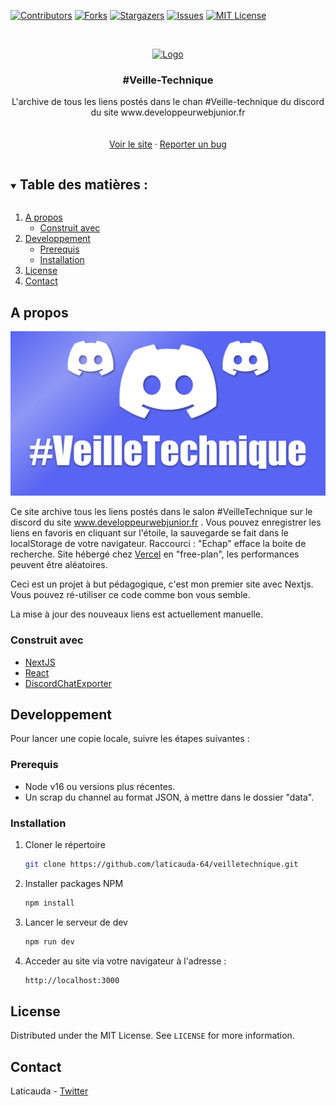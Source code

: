 <!--
*** Thanks for checking out the Best-README-Template. If you have a suggestion
*** that would make this better, please fork the repo and create a pull request
*** or simply open an issue with the tag "enhancement".
*** Thanks again! Now go create something AMAZING! :D
***
***
***
*** To avoid retyping too much info. Do a search and replace for the following:
*** laticauda-64, veilletechnique, https://twitter.com/yoannbdl, yoannb641@hotmail.com, #veille-technique, project_description
-->

<!-- PROJECT SHIELDS -->
<!--
*** I'm using markdown "reference style" links for readability.
*** Reference links are enclosed in brackets [ ] instead of parentheses ( ).
*** See the bottom of this document for the declaration of the reference variables
*** for contributors-url, forks-url, etc. This is an optional, concise syntax you may use.
*** https://www.markdownguide.org/basic-syntax/#reference-style-links
-->

[![Contributors][contributors-shield]][contributors-url]
[![Forks][forks-shield]][forks-url]
[![Stargazers][stars-shield]][stars-url]
[![Issues][issues-shield]][issues-url]
[![MIT License][license-shield]][license-url]

<!-- PROJECT LOGO -->
<br />
<p align="center">
  <a href="https://github.com/laticauda-64/veilletechnique">
    <img src="public/favicon.ico" alt="Logo" width="80" height="80">
  </a>

  <h3 align="center">#Veille-Technique</h3>

  <p align="center">
    L'archive de tous les liens postés dans le chan #Veille-technique du discord du site www.developpeurwebjunior.fr
    <br />
    <br />
    <br />
    <a href="https://github.com/laticauda-64/veilletechnique">Voir le site</a>
    ·
    <a href="https://github.com/laticauda-64/veilletechnique/issues">Reporter un bug</a>

  </p>
</p>

<!-- TABLE OF CONTENTS -->
<details open="open">
  <summary><h2 style="display: inline-block">Table des matières :</h2></summary>
  <ol>
    <li>
      <a href="#a-propos">A propos</a>
      <ul>
        <li><a href="#construit-avec">Construit avec</a></li>
      </ul>
    </li>
    <li>
      <a href="#developpement">Developpement</a>
      <ul>
        <li><a href="#prerequis">Prerequis</a></li>
        <li><a href="#installation">Installation</a></li>
      </ul>
    </li>
    <li><a href="#license">License</a></li>
    <li><a href="#contact">Contact</a></li>
  </ol>
</details>

<!-- ABOUT THE PROJECT -->

## A propos

[![#Veille-Technique capture d'écran][product-screenshot]](https://vercel.com)

Ce site archive tous les liens postés dans le salon #VeilleTechnique sur le discord du site www.developpeurwebjunior.fr . Vous pouvez enregistrer les liens en favoris en cliquant sur l'étoile, la sauvegarde se fait dans le localStorage de votre navigateur. Raccourci : "Echap" efface la boite de recherche. Site hébergé chez [Vercel](https://vercel.com/) en "free-plan", les performances peuvent être aléatoires.

Ceci est un projet à but pédagogique, c'est mon premier site avec Nextjs. Vous pouvez ré-utiliser ce code comme bon vous semble.

La mise à jour des nouveaux liens est actuellement manuelle.

### Construit avec

- [NextJS](https://nextjs.org/)
- [React](https://reactjs.org/)
- [DiscordChatExporter](https://github.com/Tyrrrz/DiscordChatExporter)

<!-- GETTING STARTED -->

## Developpement

Pour lancer une copie locale, suivre les étapes suivantes :

### Prerequis

- Node v16 ou versions plus récentes.
- Un scrap du channel au format JSON, à mettre dans le dossier "data".

### Installation

1. Cloner le répertoire
   ```sh
   git clone https://github.com/laticauda-64/veilletechnique.git
   ```
2. Installer packages NPM
   ```sh
   npm install
   ```
3. Lancer le serveur de dev
   ```sh
   npm run dev
   ```
4. Acceder au site via votre navigateur à l'adresse :
   ```sh
   http://localhost:3000
   ```

<!-- LICENSE -->

## License

Distributed under the MIT License. See `LICENSE` for more information.

<!-- CONTACT -->

## Contact

Laticauda - [Twitter](https://twitter.com/https://twitter.com/yoannbdl)

<!-- MARKDOWN LINKS & IMAGES -->
<!-- https://www.markdownguide.org/basic-syntax/#reference-style-links -->

[contributors-shield]: https://img.shields.io/github/contributors/laticauda-64/veilletechnique.svg?style=for-the-badge
[contributors-url]: https://github.com/laticauda-64/veilletechnique/graphs/contributors
[stars-shield]: https://img.shields.io/github/stars/laticauda-64/veilletechnique.svg?style=for-the-badge
[stars-url]: https://github.com/laticauda-64/veilletechnique/stargazers
[forks-shield]: https://img.shields.io/github/forks/laticauda-64/veilletechnique.svg?style=for-the-badge
[forks-url]: https://github.com/laticauda-64/veilletechnique/network/members
[issues-shield]: https://img.shields.io/github/issues/laticauda-64/veilletechnique.svg?style=for-the-badge
[issues-url]: https://github.com/laticauda-64/veilletechnique/issues
[license-shield]: https://img.shields.io/github/license/laticauda-64/veilletechnique.svg?style=for-the-badge
[license-url]: https://github.com/laticauda-64/veilletechnique/blob/main/LICENSE
[product-screenshot]: public/screenshot.jpg
